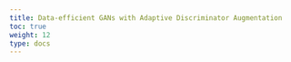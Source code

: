 ```yaml
---
title: Data-efficient GANs with Adaptive Discriminator Augmentation
toc: true
weight: 12
type: docs
---
```

